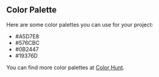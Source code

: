 ## Color Palette

Here are some color palettes you can use for your project:

- #A5D7E8
- #576CBC
- #0B2447
- #19376D

You can find more color palettes at [Color Hunt](https://colorhunt.co/palette/0b244719376d576cbca5d7e8).
